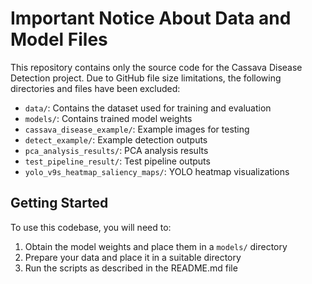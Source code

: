# Important Notice About Data and Model Files

This repository contains only the source code for the Cassava Disease Detection project. Due to GitHub file size limitations, the following directories and files have been excluded:

- `data/`: Contains the dataset used for training and evaluation
- `models/`: Contains trained model weights
- `cassava_disease_example/`: Example images for testing
- `detect_example/`: Example detection outputs
- `pca_analysis_results/`: PCA analysis results
- `test_pipeline_result/`: Test pipeline outputs
- `yolo_v9s_heatmap_saliency_maps/`: YOLO heatmap visualizations

## Getting Started

To use this codebase, you will need to:

1. Obtain the model weights and place them in a `models/` directory
2. Prepare your data and place it in a suitable directory
3. Run the scripts as described in the README.md file
